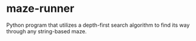 # maze-runner

Python program that utilizes a depth-first search algorithm to find its way through any string-based maze.
